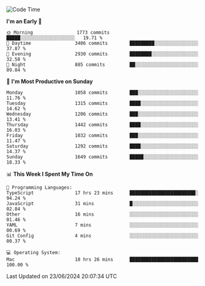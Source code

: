 <!--START_SECTION:waka-->
![Code Time](http://img.shields.io/badge/Code%20Time-4%2C095%20hrs%2032%20mins-blue)

**I'm an Early 🐤** 

```text
🌞 Morning                1773 commits        █████░░░░░░░░░░░░░░░░░░░░   19.71 % 
🌆 Daytime                3406 commits        █████████░░░░░░░░░░░░░░░░   37.87 % 
🌃 Evening                2930 commits        ████████░░░░░░░░░░░░░░░░░   32.58 % 
🌙 Night                  885 commits         ██░░░░░░░░░░░░░░░░░░░░░░░   09.84 % 
```
📅 **I'm Most Productive on Sunday** 

```text
Monday                   1058 commits        ███░░░░░░░░░░░░░░░░░░░░░░   11.76 % 
Tuesday                  1315 commits        ████░░░░░░░░░░░░░░░░░░░░░   14.62 % 
Wednesday                1206 commits        ███░░░░░░░░░░░░░░░░░░░░░░   13.41 % 
Thursday                 1442 commits        ████░░░░░░░░░░░░░░░░░░░░░   16.03 % 
Friday                   1032 commits        ███░░░░░░░░░░░░░░░░░░░░░░   11.47 % 
Saturday                 1292 commits        ████░░░░░░░░░░░░░░░░░░░░░   14.37 % 
Sunday                   1649 commits        █████░░░░░░░░░░░░░░░░░░░░   18.33 % 
```


📊 **This Week I Spent My Time On** 

```text
💬 Programming Languages: 
TypeScript               17 hrs 23 mins      ████████████████████████░   94.24 % 
JavaScript               31 mins             █░░░░░░░░░░░░░░░░░░░░░░░░   02.84 % 
Other                    16 mins             ░░░░░░░░░░░░░░░░░░░░░░░░░   01.46 % 
YAML                     7 mins              ░░░░░░░░░░░░░░░░░░░░░░░░░   00.69 % 
Git Config               4 mins              ░░░░░░░░░░░░░░░░░░░░░░░░░   00.37 % 

💻 Operating System: 
Mac                      18 hrs 26 mins      █████████████████████████   100.00 % 
```


 Last Updated on 23/06/2024 20:07:34 UTC
<!--END_SECTION:waka-->
